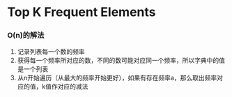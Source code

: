 # Top K Frequent Elements

### O(n)的解法

1. 记录列表每一个数的频率
2. 获得每一个频率所对应的数，不同的数可能对应同一个频率，所以字典中的值是一个列表
3. 从n开始遍历（从最大的频率开始更好），如果有存在频率a，那么取出频率对应的值，k值作对应的减法


